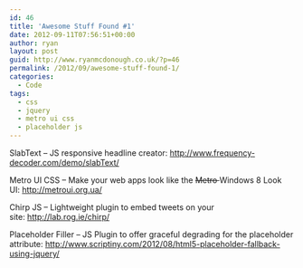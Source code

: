 ```yaml
---
id: 46
title: 'Awesome Stuff Found #1'
date: 2012-09-11T07:56:51+00:00
author: ryan
layout: post
guid: http://www.ryanmcdonough.co.uk/?p=46
permalink: /2012/09/awesome-stuff-found-1/
categories:
  - Code
tags:
  - css
  - jquery
  - metro ui css
  - placeholder js
---
```

SlabText &#8211; JS responsive headline creator: <http://www.frequency-decoder.com/demo/slabText/>

Metro UI CSS &#8211; Make your web apps look like the <del>Metro </del>Windows 8 Look UI: <http://metroui.org.ua/>

Chirp JS &#8211; Lightweight plugin to embed tweets on your site: <http://lab.rog.ie/chirp/>

Placeholder Filler &#8211; JS Plugin to offer graceful degrading for the placeholder attribute: <http://www.scriptiny.com/2012/08/html5-placeholder-fallback-using-jquery/>